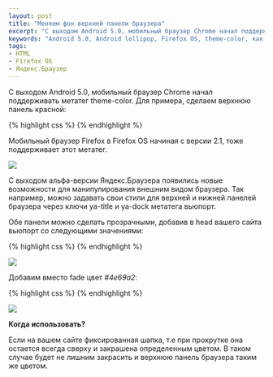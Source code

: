 ```yaml
---
layout: post
title: "Меняем фон верхней панели браузера"
excerpt: "С выходом Android 5.0, мобильный браузер Chrome начал поддерживать метатег theme-color"
keywords: "Android 5.0, Android lollipop, Firefox OS, theme-color, как поменять фон"
tags:
- HTML
- Firefox OS
- Яндекс.Браузер
---
```


С выходом Android 5.0, мобильный браузер Chrome начал поддерживать метатег <span class="file">theme-color</span>.
Для примера, сделаем верхнюю панель красной:

{% highlight css %}
<meta name="theme-color" content="red">
{% endhighlight %}

Мобильный браузер Firefox в Firefox OS начиная с версии 2.1, тоже поддерживает этот метатег.

<a href="https://twitter.com/AhmedNefzaoui/status/492344698493997057" target="_blank"><img class="original" src="{{ site.url }}/upload/article/2014/12/05/screen_02.png" /></a>

С выходом альфа-версии Яндекс.Браузера появились новые возможности для манипулирования внешним видом браузера.
Так например, можно задавать свои стили для верхней и нижней панелей браузера через ключи <span class="file">ya-title</span> и <span class="file">ya-dock</span> метатега вьюпорт.

Обе панели можно сделать прозрачными, добавив в <span class="file">head</span> вашего сайта вьюпорт со следующими значениями:

{% highlight css %}
<meta name="viewport" content="ya-title=fade,ya-dock=fade">
{% endhighlight %}

<img class="original" src="{{ site.url }}/upload/article/2014/12/05/screen_00.png" />

Добавим вместо <span class="file">fade</span> цвет *#4e69a2*:

{% highlight css %}
<meta name="viewport" content="ya-title=#4e69a2,ya-dock=fade">
{% endhighlight %}

<img class="original" src="{{ site.url }}/upload/article/2014/12/05/screen_01.png" />

**Когда использовать?**

Если на вашем сайте фиксированная шапка, т.е при прокрутке она остается всегда сверху и закрашена определенным цветом. В таком
случае будет не лишним закрасить и верхнюю панель браузера таким же цветом.
